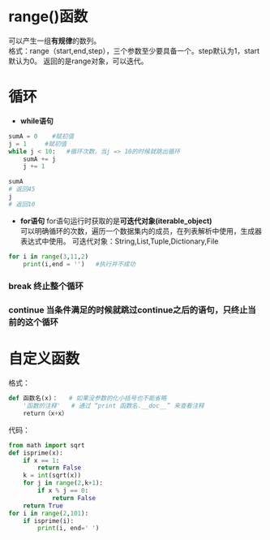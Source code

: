 # range()函数
可以产生一组**有规律**的数列。  
格式：range（start,end,step），三个参数至少要具备一个。step默认为1，start默认为0。
返回的是range对象，可以迭代。  

# 循环
- **while语句**
```python
sumA = 0    #赋初值
j = 1     #赋初值
while j < 10:   #循环次数，当j => 10的时候就跳出循环 
    sumA += j
    j += 1
    
sumA
# 返回45
j
# 返回10
```

- **for语句**
for语句运行时获取的是**可迭代对象(iterable_object)**  
可以明确循环的次数，遍历一个数据集内的成员，在列表解析中使用，生成器表达式中使用。
可迭代对象：String,List,Tuple,Dictionary,File
```python
for i in range(3,11,2)
    print(i,end = '')   #执行并不成功

```

### break 终止整个循环

### continue 当条件满足的时候就跳过continue之后的语句，只终止当前的这个循环

# 自定义函数

格式：
```python
def 函数名(x)：   # 如果没参数的化小括号也不能省略
    '函数的注释'   # 通过 “print 函数名.__doc__” 来查看注释
    return（x+x）
```

代码：
```python
from math import sqrt
def isprime(x):
    if x == 1:
        return False
    k = int(sqrt(x))
    for j in range(2,k+1):
        if x % j == 0:
            return False
    return True
for i in range(2,101):
    if isprime(i):
        print(i, end=' ')
```
